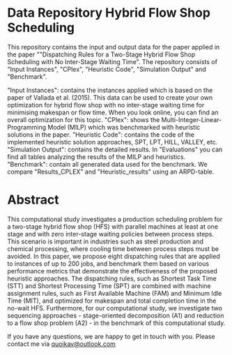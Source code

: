 # Data Repository Hybrid Flow Shop Scheduling

This repository contains the input and output data for the paper applied in the paper ""Dispatching Rules for a Two-Stage Hybrid Flow Shop Scheduling with No Inter-Stage Waiting Time". The repository consists of "Input Instances", "CPlex", "Heuristic Code", "Simulation Output" and "Benchmark".

"Input Instances": contains the instances applied which is based on the paper of Vallada et al. (2015). This data can be used to create your own optimization for hybrid flow shop with no inter-stage waiting time for minimising makespan or flow time. When you look online, you can find an overall optimization for this topic.
"CPlex": shows the Multi-Integer-Linear-Programming Model (MILP) which was benchmarked with heuristic solutions in the paper.
"Heuristic Code": contains the code of the implemented heuristic solution approaches, SPT, LPT, HILL, VALLEY, etc.
"Simulation Output": contains the detailed results. In "Evaluations" you can find all tables analyzing the results of the MILP and heuristics. 
"Benchmark": contain all generated data used for the benchmark. We compare "Results_CPLEX" and "Heuristic_results" using an ARPD-table.

# Abstract
This computational study investigates a production scheduling problem for a two-stage hybrid flow shop (HFS) with parallel machines at least at one stage and with zero inter-stage waiting policies between process steps. This scenario is important in industries such as steel production and chemical processing, where cooling time between process steps must be avoided. In this paper, we propose eight dispatching rules that are applied to instances of up to 200 jobs, and benchmark them based on various performance metrics that demonstrate the effectiveness of the proposed heuristic approaches. The dispatching rules, such as Shortest Task Time (STT) and Shortest Processing Time (SPT) are combined with machine assignment rules, such as First Available Machine (FAM) and Minimum Idle Time (MIT), and optimized for makespan and total completion time in the no-wait HFS. Furthermore, for our computational study, we investigate two sequencing approaches - stage-oriented decomposition (A1) and reduction to a flow shop problem (A2) - in the benchmark of this computational study.

If you have any questions, we are happy to get in touch with you. Please contact me via quoikav@outlook.com
